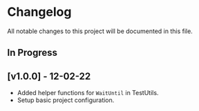 # Changelog

All notable changes to this project will be documented in this file.

## In Progress

## [v1.0.0] - 12-02-22

* Added helper functions for `WaitUntil` in TestUtils.
* Setup basic project configuration.
